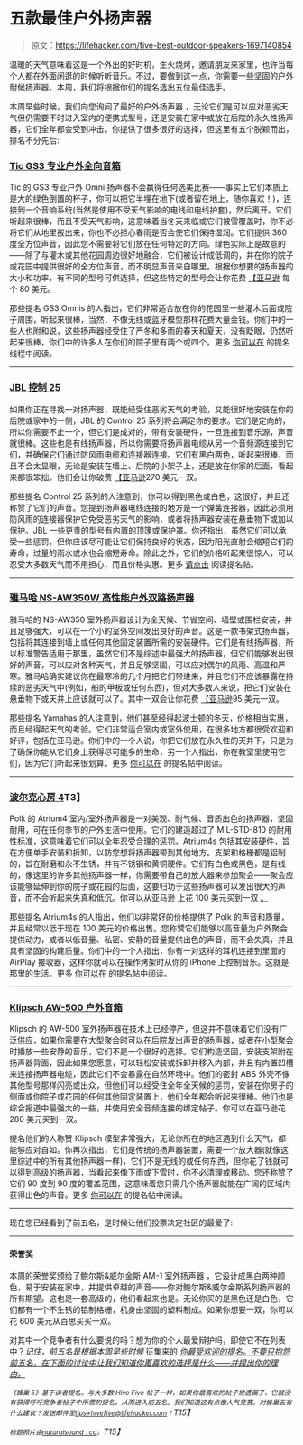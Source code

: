 # 五款最佳户外扬声器

> 原文：<https://lifehacker.com/five-best-outdoor-speakers-1697140854>

温暖的天气意味着这是一个外出的好时机，生火烧烤，邀请朋友来家里，也许当每个人都在外面闲逛的时候听听音乐。不过，要做到这一点，你需要一些坚固的户外耐候扬声器。本周，我们将根据你们的提名选出五位最佳选手。



本周早些时候，我们向您询问了最好的户外扬声器 ，无论它们是可以应对恶劣天气但仍需要不时进入室内的便携式型号，还是安装在家中或放在后院的永久性扬声器，它们全年都会受到冲击。你提供了很多很好的选择，但这里有五个脱颖而出，排名不分先后:

### [Tic GS3 专业户外全向音箱](http://www.ticcorp.com/omni_speaker_gs3.htm)

Tic 的 GS3 专业户外 Omni 扬声器不会赢得任何选美比赛——事实上它们本质上是大的绿色倒置的杯子，你可以把它半埋在地下(或者留在地上，随你喜欢！)，连接到一个音响系统(当然是使用不受天气影响的电线和电线护套)，然后离开。它们听起来很棒，而且不受天气影响，这意味着当冬天来临或它们被雪覆盖时，你不必将它们从地里拔出来，你也不必担心春雨是否会使它们保持湿润。它们提供 360 度全方位声音，因此您不需要将它们放在任何特定的方向。绿色实际上是故意的——除了与灌木或其他花园周边很好地融合，它们被设计成低调的，并在你的院子或花园中提供很好的全方位声音，而不明显声音来自哪里。根据你想要的扬声器的大小和功率，有不同的型号可供选择，但这些特定的型号会让你花费 [【亚马逊](http://www.amazon.com/TIC-GS-3-150-Watt-Outdoor-In-Ground/dp/B0007RSZX0?asc_campaign=InlineText&asc_refurl=https://lifehacker.com/five-best-outdoor-speakers-1697140854&asc_source=&tag=kinjalifehackerlink-20) 每个 80 美元。

那些提名 GS3 Omnis 的人指出，它们非常适合放在你的花园里一些灌木后面或院子周围，听起来很棒，当然，不像无线或蓝牙模型那样花费大量金钱。你们中的一些人也附和说，这些扬声器经受住了严冬和多雨的春天和夏天，没有眨眼，仍然听起来很棒，你们中的许多人在你们的院子里有两个或四个。更多 [你可以在](http://lifehacker.com/vote-tic-omni-gs3-these-are-wired-speakers-that-sound-1696709532) 的提名线程中阅读。

* * *

### [JBL 控制 25](http://www.jblpro.com/www/products/installed-sound/control-contractor-series/control-25)

如果你正在寻找一对扬声器，既能经受住恶劣天气的考验，又能很好地安装在你的后院或家中的一侧，JBL 的 Control 25 系列将会满足你的要求。它们是定向的，所以你需要不止一个，但它们是成对的，带有安装硬件，一旦连接到音乐源，声音就很棒。这些也是有线扬声器，所以你需要将扬声器电缆从另一个音频源连接到它们，并确保它们通过防风雨电缆和连接器连接。它们有黑白两色，听起来很棒，而且不会太显眼，无论是安装在墙上、后院的小架子上，还是放在你家的后面，看起来都很笨拙。他们会让你破费 [【亚马逊](http://www.amazon.com/JBL-Control-25-WH-Vented-Speaker/dp/B0015G60XE/?asc_campaign=InlineText&asc_refurl=https://lifehacker.com/five-best-outdoor-speakers-1697140854&asc_source=&tag=kinjalifehackerlink-20)270 美元一双。

那些提名 Control 25 系列的人注意到，你可以得到黑色或白色，这很好，并且还称赞了它们的声音。您提到扬声器电线连接的地方是一个弹簧连接器，因此必须用防风雨的连接器保护它免受恶劣天气的影响，或者将扬声器安装在悬垂物下或加以保护。JBL 一些更贵的型号有内置的顶篷或保护罩。你还指出，虽然它们可以承受一些惩罚，但你应该尽可能让它们保持良好的状态，因为阳光直射会缩短它们的寿命，过量的雨水或水也会缩短寿命。除此之外，它们的价格听起来很惊人，可以忍受大多数天气而不用担心，而且价格实惠。更多 [请点击](http://lifehacker.com/vote-jbl-control-25-why-great-all-around-speakers-es-1696725112) 阅读提名帖。

* * *

### [雅马哈 NS-AW350W 高性能户外双路扬声器](http://usa.yamaha.com/products/audio-visual/speaker-systems/outdoor-speakers/ns-aw350/)

雅马哈的 NS-AW350 室外扬声器设计为全天候、节省空间、墙壁或围栏安装，并且足够强大，可以在一个小的室外空间发出良好的声音。这是一款书架式扬声器，包括将其连接到墙上或任何其他固定装置所需的安装硬件。它们是有线扬声器，所以标准警告适用于那里，虽然它们不是综述中最强大的扬声器，但它们能够发出很好的声音，可以应对各种天气，并且足够坚固，可以应对偶尔的风雨、高温和严寒。雅马哈确实建议你在最寒冷的几个月把它们带进来，并且它们不应该暴露在持续的恶劣天气中(例如，船的甲板或任何东西)，但对大多数人来说，把它们安装在悬垂物下或天井上应该就可以了。其中一双会让你花费 [【亚马逊](http://www.amazon.com/Yamaha-NSAW350W-Durable-Weather-Speaker/dp/B0001VHARY?asc_campaign=InlineText&asc_refurl=https://lifehacker.com/five-best-outdoor-speakers-1697140854&asc_source=&tag=kinjalifehackerlink-20)95 美元一双。

那些提名 Yamahas 的人注意到，他们甚至经得起波士顿的冬天，价格相当实惠，而且经得起天气的考验。它们非常适合室内或室外使用，在很多地方都很受欢迎和好评，包括在亚马逊。你们中的一个人说，你把它们放在永久性的天井下，只是为了确保你能从它们身上获得尽可能多的生命，另一个人指出，你在教室里使用它们，因为它们听起来很划算。更多 [你可以在](http://lifehacker.com/vote-yamaha-nsaw350w-why-outdoor-speakers-are-a-trick-1696738474) 的提名帖中阅读。

* * *

### [波尔克心房 4](http://www.polkaudio.com/atrium4/d/1025)T3】

Polk 的 Atrium4 室内/室外扬声器是一对美观、耐气候、音质出色的扬声器，坚固耐用，可在任何季节的户外生活中使用。它们的建造超过了 MIL-STD-810 的耐用性标准，这意味着它们可以全年忍受合理的惩罚。Atrium4s 包括其安装硬件，旨在方便单手安装和拆卸，以防您想将扬声器带到其他地方。支架和格栅都是铝制的，旨在耐磨和永不生锈，并有不锈钢和黄铜硬件。它们有白色或黑色，是有线的，像这里的许多其他扬声器一样，你需要带自己的放大器来参加聚会——聚会应该能够延伸到你的院子或花园的后面，这要归功于这些扬声器可以发出很大的声音，而不会听起来失真和低沉。你可以从亚马逊 上花 100 美元买到一双 [。](http://www.amazon.com/Polk-Audio-Atrium-Outdoor-Speakers/dp/B00378KMF0/?asc_campaign=InlineText&asc_refurl=https://lifehacker.com/five-best-outdoor-speakers-1697140854&asc_source=&tag=kinjalifehackerlink-20)

那些提名 Atrium4s 的人指出，他们以非常好的价格提供了 Polk 的声音和质量，并且经常以低于现在 100 美元的价格出售。您称赞它们能够以高音量为户外聚会提供动力，或者以低音量、私密、安静的音量提供出色的声音，而不会失真，并且具有坚固的构建质量。你们中的一个人指出，你有一对这样的耳机连接到里面的 AirPlay 接收器，这样你就可以在操作烤架时从你的 iPhone 上控制音乐。这就是那里的生活。更多 [你可以在](http://lifehacker.com/vote-polk-atrium-ii-why-if-you-are-looking-for-a-qual-1696723828) 的提名帖中阅读。

* * *

### [Klipsch AW-500 户外音箱](http://www.klipsch.com/aw-500-outdoor-speaker)

Klipsch 的 AW-500 室外扬声器在技术上已经停产，但这并不意味着它们没有广泛供应，如果你需要在大型聚会时可以在后院发出声音的扬声器，或者在小型聚会时播放一些安静的音乐，它们不是一个很好的选择。它们构造坚固，安装支架附在扬声器背面，因此如果您愿意，可以轻松安装或拆卸并移入内部，并且有内置凹槽来连接扬声器电缆，因此它们不会暴露在自然环境中。他们的密封 ABS 外壳不像其他型号那样闪亮或出众，但他们可以经受住全年全天候的惩罚，安装在你房子的侧面或你院子或花园的任何其他固定装置上，他们全年都会听起来很棒。他们也是综合报道中最强大的一些，并使用安全音频连接的绑定帖子。你可以在亚马逊花 280 美元买到一双。

提名他们的人称赞 Klipsch 模型非常强大，无论你所在的地区遇到什么天气，都能够应对自如。你再次指出，它们是传统的扬声器装置，需要一个放大器(就像这里综述中的所有其他扬声器一样)，它们不是无线的或任何东西，但你花了钱就可以得到高级的扬声器，当看起来像下雨或下雪时，你不必清理或移动。您还称赞了它们 90 度到 90 度的覆盖范围，这意味着您只需几个扬声器就能在广阔的区域内获得出色的声音。更多 [你可以在](http://lifehacker.com/vote-klipsch-aw-500-a-traditional-install-speaker-requ-1696725069) 的提名帖中阅读。

* * *

现在您已经看到了前五名，是时候让他们投票决定社区的最爱了:

* * *

#### 荣誉奖

本周的荣誉奖颁给了鲍尔斯&威尔金斯 AM-1 室外扬声器 ，它设计成黑白两种颜色，易于安装在家中，并提供卓越的声音——你对鲍尔斯&威尔金斯系列扬声器的所有期望。这也是一套高级的，他们看起来也是。无论你买的是黑色还是白色，它们都有一个不生锈的铝制格栅，机身由坚固的塑料制成。如果你想要一双，你可以花 600 美元从百思买买一双。

对其中一个竞争者有什么要说的吗？想为你的个人最爱辩护吗，即使它不在列表中？*记住，前五名是根据本周早些时候* 征集来的 [*你最受欢迎的提名。不要只抱怨前五名，在下面的讨论中让我们知道你更喜欢的选择是什么——并提出你的理由。*](http://lifehacker.com/what-are-the-best-outdoor-speakers-1696623374)

*<small>《蜂巢 5》基于读者提名。与大多数 Hive Five 帖子一样，如果你最喜欢的帖子被遗漏了，它就没有获得呼吁竞争者帖子中所需的提名，从而进入前五名。我们知道这有点像人气竞赛。对蜂巢五有什么建议？发送邮件至</small>*[*<small>tips+hivefive@lifehacker.com</small>*](mailto:tips+hivefive@lifehacker.com)*<small>！</small>T15】*

*<small>标题照片由</small>*[*<small>naturalsound . ca</small>*](http://www.naturalsound.ca/)*<small>。</small>T15】*